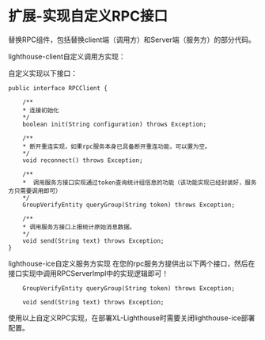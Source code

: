 # 扩展-实现自定义RPC接口

替换RPC组件，包括替换client端（调用方）和Server端（服务方）的部分代码。

lighthouse-client自定义调用方实现：

自定义实现以下接口：
```
public interface RPCClient {
    
    /**
    * 连接初始化
    */
    boolean init(String configuration) throws Exception;

    /**
    * 断开重连实现，如果rpc服务本身已具备断开重连功能，可以置为空。
    */
    void reconnect() throws Exception;

    /**
    *  调用服务方接口实现通过token查询统计组信息的功能（该功能实现已经封装好，服务方只需要调用即可）
    */
    GroupVerifyEntity queryGroup(String token) throws Exception;

    /**
    * 调用服务方接口上报统计原始消息数据。
    */
    void send(String text) throws Exception;
}
```

lighthouse-ice自定义服务方实现
在您的rpc服务方提供出以下两个接口，然后在接口实现中调用RPCServerImpl中的实现逻辑即可！

``` 
    GroupVerifyEntity queryGroup(String token) throws Exception;
    
    void send(String text) throws Exception;
```


使用以上自定义RPC实现，在部署XL-Lighthouse时需要关闭lighthouse-ice部署配置。






